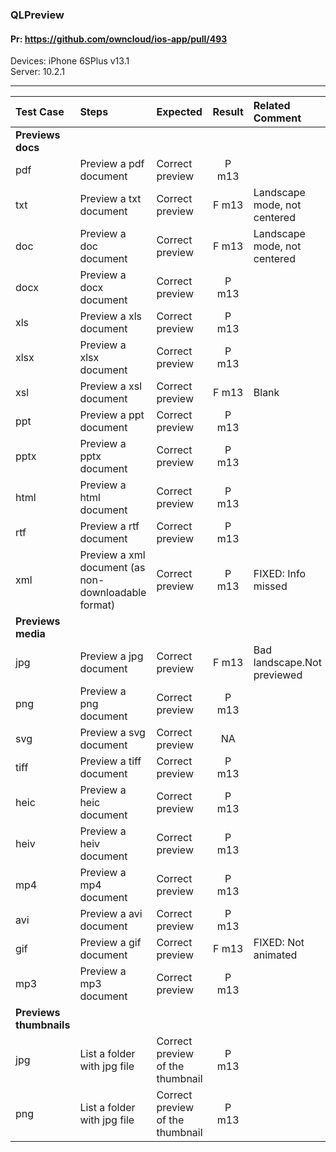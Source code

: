 ###  QLPreview

#### Pr: https://github.com/owncloud/ios-app/pull/493

Devices: iPhone 6SPlus v13.1<br>
Server: 10.2.1

---

 
| Test Case | Steps | Expected | Result | Related Comment | 
| :-------- | :---- | :------- | :----: | :-------------- | 
|**Previews docs**|||||||
| pdf | Preview a pdf document | Correct preview | P m13 |  |
| txt | Preview a txt document | Correct preview | F m13 | Landscape mode, not centered |
| doc | Preview a doc document | Correct preview | F m13 | Landscape mode, not centered |
| docx | Preview a docx document | Correct preview | P m13 |  |
| xls | Preview a xls document | Correct preview | P m13 |  |
| xlsx | Preview a xlsx document | Correct preview | P m13 |  |
| xsl | Preview a xsl document | Correct preview | F m13 | Blank |
| ppt | Preview a ppt document | Correct preview | P m13 |  |
| pptx | Preview a pptx document | Correct preview | P m13 |  |
| html | Preview a html document | Correct preview | P m13 |  |
| rtf | Preview a rtf document | Correct preview | P m13 |  |
| xml | Preview a xml document (as non-downloadable format) | Correct preview | P m13 | FIXED: Info missed |
|**Previews media**|||||||
| jpg | Preview a jpg document | Correct preview | F m13 | Bad landscape.Not previewed |
| png | Preview a png document | Correct preview | P m13 |  |
| svg | Preview a svg document | Correct preview | NA |  |
| tiff | Preview a tiff document | Correct preview | P m13 |  |
| heic | Preview a heic document | Correct preview | P m13 |  |
| heiv | Preview a heiv document | Correct preview | P m13 |  |
| mp4 | Preview a mp4 document | Correct preview | P m13  |  |
| avi | Preview a avi document | Correct preview | P m13 |  |
| gif | Preview a gif document | Correct preview | F m13 | FIXED: Not animated |
| mp3 | Preview a mp3 document | Correct preview | P m13 |  |
|**Previews thumbnails**|||||||
| jpg | List a folder with jpg file | Correct preview of the thumbnail | P m13 |  |
| png | List a folder with jpg file | Correct preview of the thumbnail | P m13 |  |